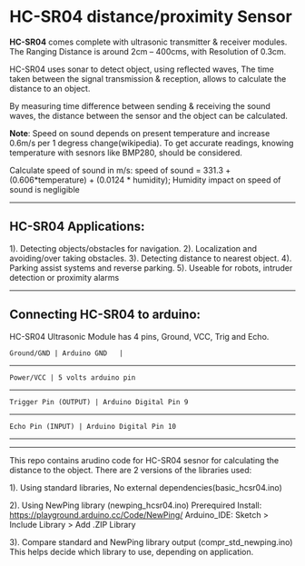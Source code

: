 
# HC-SR04 distance/proximity Sensor

**HC-SR04** comes complete with ultrasonic transmitter & receiver modules.
The Ranging Distance is around 2cm – 400cms, with Resolution of 0.3cm.

HC-SR04 uses sonar to detect object, using reflected waves,
The time taken between the signal transmission & reception, allows to
calculate the distance to an object.

By measuring time difference between sending & receiving the sound
waves, the distance between the sensor and the object can be calculated.

**Note**: Speed on sound depends on present temperature and increase
0.6m/s per 1 degress change(wikipedia).
To get accurate readings, knowing temperature with sesnors like BMP280, should be considered.

Calculate speed of sound in m/s: speed of sound = 331.3 + (0.606*temperature) + (0.0124 * humidity);
Humidity impact on speed of sound is negligible

-------
## HC-SR04 Applications:
  1). Detecting objects/obstacles for navigation.
  2). Localization and avoiding/over taking obstacles.
  3). Detecting distance to nearest object.
  4). Parking assist systems and reverse parking.
  5). Useable for robots, intruder detection or proximity alarms

------
## Connecting HC-SR04 to arduino:

   HC-SR04 Ultrasonic Module has 4 pins, Ground, VCC, Trig and Echo.
    
    Ground/GND | Arduino GND   |
   -----------------------------------
    Power/VCC | 5 volts arduino pin 
   -----------------------------------
    Trigger Pin (OUTPUT) | Arduino Digital Pin 9 
   ------------------------------------------------
    Echo Pin (INPUT) | Arduino Digital Pin 10 
   ------------------------------------------------

--------------------

This repo contains arudino code for HC-SR04 sesnor for calculating the
distance to the object. There are 2 versions of the libraries used:

1). Using standard libraries, No external dependencies(basic_hcsr04.ino)

2). Using NewPing library (newping_hcsr04.ino)
Prerequired Install: https://playground.arduino.cc/Code/NewPing/
Arduino_IDE: Sketch > Include Library > Add .ZIP Library

3). Compare standard and NewPing library output (compr_std_newping.ino)
This helps decide which library to use, depending on application.


